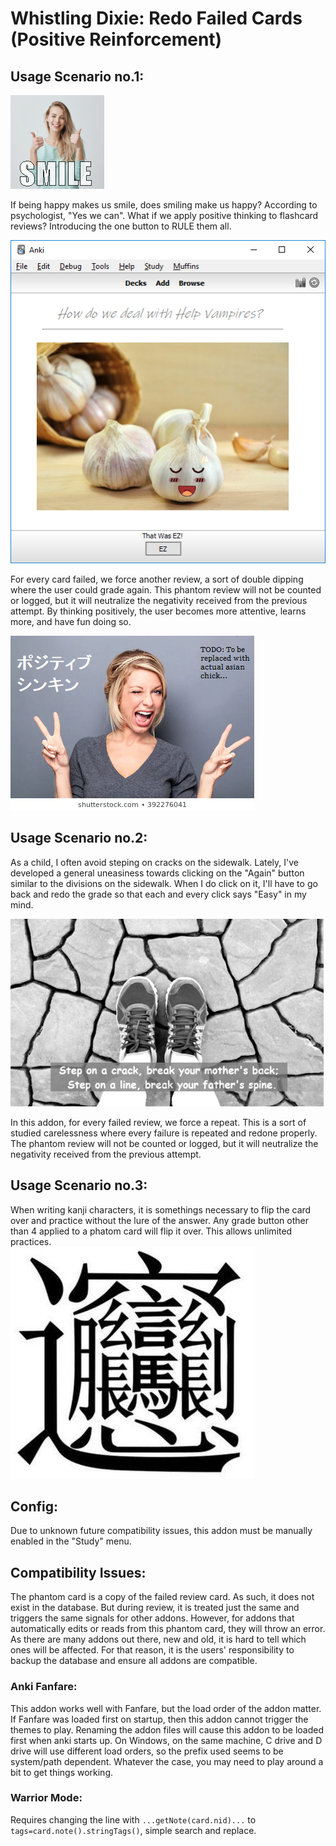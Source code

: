 # Whistling Dixie: Redo Failed Cards (Positive Reinforcement)


## Usage Scenario no.1:
<img src="https://github.com/lovac42/WhistlingDixie/blob/master/screenshots/smile.png?raw=true">  

If being happy makes us smile, does smiling make us happy? According to psychologist, "Yes we can". What if we apply positive thinking to flashcard reviews? Introducing the one button to RULE them all.  

<img src="https://github.com/lovac42/WhistlingDixie/blob/master/screenshots/ez.png?raw=true">

For every card failed, we force another review, a sort of double dipping where the user could grade again. This phantom review will not be counted or logged, but it will neutralize the negativity received from the previous attempt. By thinking positively, the user becomes more attentive, learns more, and have fun doing so.

<img src="https://github.com/lovac42/WhistlingDixie/blob/master/screenshots/pt.png?raw=true">



## Usage Scenario no.2:
As a child, I often avoid steping on cracks on the sidewalk. Lately, I've developed a general uneasiness towards clicking on the "Again" button similar to the divisions on the sidewalk. When I do click on it, I'll have to go back and redo the grade so that each and every click says "Easy" in my mind.

<img src="https://github.com/lovac42/WhistlingDixie/blob/master/screenshots/crackStepping.png?raw=true">

In this addon, for every failed review, we force a repeat. This is a sort of studied carelessness where every failure is repeated and redone properly. The phantom review will not be counted or logged, but it will neutralize the negativity received from the previous attempt.



## Usage Scenario no.3:
When writing kanji characters, it is somethings necessary to flip the card over and practice without the lure of the answer. Any grade button other than 4 applied to a phatom card will flip it over. This allows unlimited practices.  
<img src="https://github.com/lovac42/WhistlingDixie/blob/master/screenshots/kanji.jpg?raw=true">



## Config:
Due to unknown future compatibility issues, this addon must be manually enabled in the "Study" menu.


## Compatibility Issues:
The phantom card is a copy of the failed review card. As such, it does not exist in the database. But during review, it is treated just the same and triggers the same signals for other addons. However, for addons that automatically edits or reads from this phantom card, they will throw an error. As there are many addons out there, new and old, it is hard to tell which ones will be affected. For that reason, it is the users' responsibility to backup the database and ensure all addons are compatible.

### Anki Fanfare:
This addon works well with Fanfare, but the load order of the addon matter. If Fanfare was loaded first on startup, then this addon cannot trigger the themes to play. Renaming the addon files will cause this addon to be loaded first when anki starts up. On Windows, on the same machine, C drive and D drive will use different load orders, so the prefix used seems to be system/path dependent. Whatever the case, you may need to play around a bit to get things working.

### Warrior Mode:
Requires changing the line with ```...getNote(card.nid)...``` to ```tags=card.note().stringTags()```, simple search and replace.





